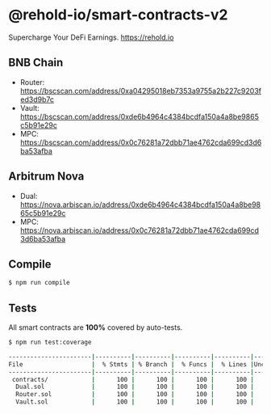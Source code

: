 # @rehold-io/smart-contracts-v2

Supercharge Your DeFi Earnings. https://rehold.io

## BNB Chain

- Router: https://bscscan.com/address/0xa04295018eb7353a9755a2b227c9203fed3d9b7c
- Vault: https://bscscan.com/address/0xde6b4964c4384bcdfa150a4a8be9865c5b91e29c
- MPC: https://bscscan.com/address/0x0c76281a72dbb71ae4762cda699cd3d6ba53afba

## Arbitrum Nova

- Dual: https://nova.arbiscan.io/address/0xde6b4964c4384bcdfa150a4a8be9865c5b91e29c
- MPC: https://nova.arbiscan.io/address/0x0c76281a72dbb71ae4762cda699cd3d6ba53afba

## Compile

```sh
$ npm run compile
````

## Tests

All smart contracts are **100%** covered by auto-tests.

```sh
$ npm run test:coverage
```

```sh
-----------------------|----------|----------|----------|----------|----------------|
File                   |  % Stmts | % Branch |  % Funcs |  % Lines |Uncovered Lines |
-----------------------|----------|----------|----------|----------|----------------|
 contracts/            |      100 |      100 |      100 |      100 |                |
  Dual.sol             |      100 |      100 |      100 |      100 |                |
  Router.sol           |      100 |      100 |      100 |      100 |                |
  Vault.sol            |      100 |      100 |      100 |      100 |                |
```
